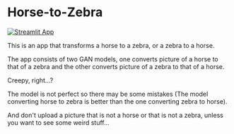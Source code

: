 # Horse-to-Zebra
[![Streamlit App](https://static.streamlit.io/badges/streamlit_badge_black_white.svg)](https://share.streamlit.io/ade-pyaar/horse-to-zebra/app.py)

This is an app that transforms a horse to a zebra, or a zebra to a horse.

The app consists of two GAN models, one converts picture of a horse to that of a zebra and the other converts picture of a zebra to that of a horse.

Creepy, right...?

The model is not perfect so there may be some mistakes (The model converting horse to zebra is better than the one converting zebra to horse).

And don't upload a picture that is not a horse or that is not a zebra, unless you want to see some weird stuff...